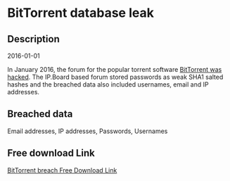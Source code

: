 # BitTorrent database leak

## Description

2016-01-01

In January 2016, the forum for the popular torrent software <a href="https://motherboard.vice.com/read/another-day-another-hack-user-accounts-for-bittorrents-forum-hacking" target="_blank" rel="noopener">BitTorrent was hacked</a>. The IP.Board based forum stored passwords as weak SHA1 salted hashes and the breached data also included usernames, email and IP addresses.

## Breached data

Email addresses, IP addresses, Passwords, Usernames

## Free download Link

[BitTorrent breach Free Download Link](https://link-to.net/1229997/314.0707940808374/dynamic/?r=aHR0cHM6Ly93d3cubWVkaWFmaXJlLmNvbS92aWV3LzNONkhIZXA3OGx0cUQ1WC9iaXR0b3JyZW50LmNvbS9maWxl)